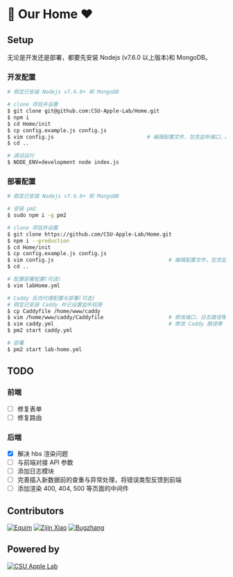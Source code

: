 # :apple: Our Home :heart:
## Setup
无论是开发还是部署，都要先安装 Nodejs (v7.6.0 以上版本)和 MongoDB。

### 开发配置
``` bash
# 假定已安装 Nodejs v7.6.0+ 和 MongoDB

# clone 项目并设置
$ git clone git@github.com:CSU-Apple-Lab/Home.git
$ npm i
$ cd Home/init
$ cp config.example.js config.js
$ vim config.js                              # 编辑配置文件，包含监听端口，MongoDB 端口及其用户验证等
$ cd ..

# 调试运行
$ NODE_ENV=development node index.js
```

### 部署配置
``` bash
# 假定已安装 Nodejs v7.6.0+ 和 MongoDB

# 安装 pm2
$ sudo npm i -g pm2

# clone 项目并设置
$ git clone https://github.com/CSU-Apple-Lab/Home.git
$ npm i --production
$ cd Home/init
$ cp config.example.js config.js
$ vim config.js                                     # 编辑配置文件，包含监听端口，MongoDB 端口及其用户验证等
$ cd ..

# 配置部署配置(可选)
$ vim labHome.yml

# Caddy 反向代理配置与部署(可选)
# 假定已安装 Caddy 并已设置监听权限
$ cp Caddyfile /home/www/caddy
$ vim /home/www/caddy/Caddyfile                     # 修改端口、日志路径等
$ vim caddy.yml                                     # 修改 Caddy 路径等
$ pm2 start caddy.yml

# 部署
$ pm2 start lab-home.yml
```

## TODO
### 前端
* [ ] 修复表单
* [ ] 修复路由

### 后端
* [x] 解决 hbs 渲染问题
* [ ] 与前端对接 API 参数
* [ ] 添加日志模块
* [ ] 完善插入新数据前的查重与异常处理，将错误类型反馈到前端
* [ ] 添加渲染 400, 404, 500 等页面的中间件

## Contributors
[![Equim](https://avatars3.githubusercontent.com/u/17795845?v=3&s=100 "Equim")](https://github.com/Equim-chan)
[![Zijin Xiao](https://avatars3.githubusercontent.com/u/4846135?v=3&s=100 "Zijin Xiao")](https://github.com/jxpxxzj)
[![Bugzhang](https://avatars2.githubusercontent.com/u/9525158?v=3&s=100 "Bugzhang")](https://github.com/rhythm1995)

## Powered by
[![CSU Apple Lab](https://avatars1.githubusercontent.com/u/23062358?v=3&s=100 "CSU Apple Lab")](https://github.com/CSU-Apple-Lab)
